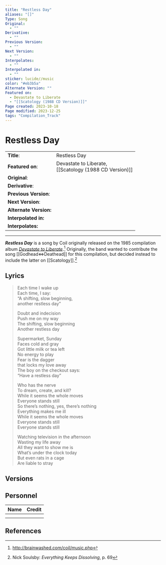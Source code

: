 ```yaml
---
title: "Restless Day"
aliases: "[]"
Type: Song
Original:
  - ""
Derivative:
  - ""
Previous Version:
  - ""
Next Version:
  - ""
Interpolates:
  - ""
Interpolated in:
  - ""
sticker: lucide//music
color: "#eb3b5a"
Alternate Version: ""
Featured on:
  - Devastate to Liberate
  - "[[Scatology (1988 CD Version)]]"
Page created: 2023-10-18
Page modified: 2023-12-25
tags: "Compilation_Track"
---
```


# Restless Day

|  |  |
| --- | --- |
| __Title__: | Restless Day |
| __Featured on__: | Devastate to Liberate, <br> [[Scatology (1988 CD Version)]] |
| __Original__: |  |
| __Derivative__: |  |
| __Previous Version__: |  |
| __Next Version__: |  |
| __Alternate Version:__ |  |
| __Interpolated in:__ |  |
| __Interpolates:__ |  |

---

*__Restless Day__* is a song by Coil originally released on the 1985 compilation album *[Devastate to Liberate](https://www.discogs.com/master/21583-Various-Devastate-To-Liberate)*.[^1] Originally, the band wanted to contribute the song [[Godhead⇔Deathead]] for this compilation, but decided instead to include the latter on [[Scatology]].[^2]

## Lyrics

> Each time I wake up  
> Each time, I say:  
> “A shifting, slow beginning,  
> another restless day”
>
> Doubt and indecision  
> Push me on my way  
> The shifting, slow beginning  
> Another restless day
>
> Supermarket, Sunday  
> Faces cold and gray  
> Got little milk or tea left  
> No energy to play  
> Fear is the dagger  
> that locks my love away  
> The boy on the checkout says:  
> “Have a restless day”
>
> Who has the nerve  
> To dream, create, and kill?  
> While it seems the whole moves  
> Everyone stands still  
> So there’s nothing, yes, there’s nothing  
> Everything makes me ill  
> While it seems the whole moves  
> Everyone stands still  
> Everyone stands still
>
> Watching television in the afternoon  
> Wasting my life away  
> All they want to show me is  
> What’s under the clock today  
> But even rats in a cage  
> Are liable to stray

## Versions

## Personnel

|Name|Credit|
|---|---|
|||
|||

## References

[^1]: <http://brainwashed.com/coil/music.php>
[^2]: Nick Soulsby: *Everything Keeps Dissolving*, p. 69
